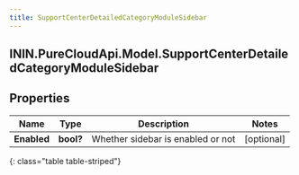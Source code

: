 ```yaml
---
title: SupportCenterDetailedCategoryModuleSidebar
---
```

## ININ.PureCloudApi.Model.SupportCenterDetailedCategoryModuleSidebar

## Properties

|Name | Type | Description | Notes|
|------------ | ------------- | ------------- | -------------|
| **Enabled** | **bool?** | Whether sidebar is enabled or not | [optional] |
{: class="table table-striped"}


